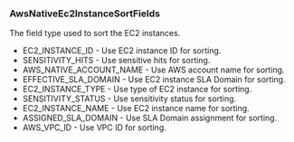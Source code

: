 ### AwsNativeEc2InstanceSortFields
The field type used to sort the EC2 instances.

- EC2_INSTANCE_ID - Use EC2 instance ID for sorting.
- SENSITIVITY_HITS - Use sensitive hits for sorting.
- AWS_NATIVE_ACCOUNT_NAME - Use AWS account name for sorting.
- EFFECTIVE_SLA_DOMAIN - Use EC2 instance SLA Domain for sorting.
- EC2_INSTANCE_TYPE - Use type of EC2 instance for sorting.
- SENSITIVITY_STATUS - Use sensitivity status for sorting.
- EC2_INSTANCE_NAME - Use EC2 instance name for sorting.
- ASSIGNED_SLA_DOMAIN - Use SLA Domain assignment for sorting.
- AWS_VPC_ID - Use VPC ID for sorting.
